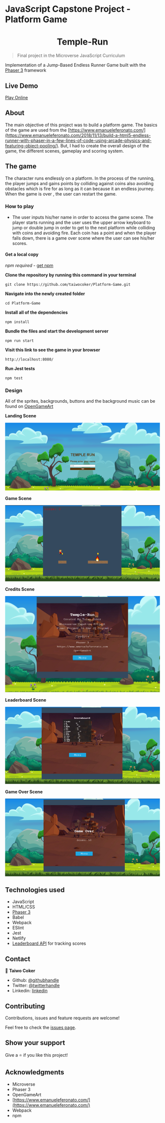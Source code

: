 # JavaScript Capstone Project - Platform Game

<h1 align="center">
  Temple-Run
</h1> 

> Final project in the Microverse JavaScript Curriculum

Implementation of a Jump-Based Endless Runner Game built with the [Phaser 3](https://phaser.io/phaser3) framework

## Live Demo

[Play Online](https://taiwo-coker-game.netlify.app/)

## About

The main objective of this project was to build a platform game. The basics of the game are used from the [https://www.emanueleferonato.com/](https://www.emanueleferonato.com/2018/11/13/build-a-html5-endless-runner-with-phaser-in-a-few-lines-of-code-using-arcade-physics-and-featuring-object-pooling/). But, I had to create the overall design of the game, the different scenes, gameplay and scoring system.

## The game

The character runs endlessly on a platform. In the process of the running, the player jumps and gains points by colliding against coins also avoiding obstacles which is fire for as long as it can because it an endless journey. When the game is over , the user can restart the game. 

### How to play
- The user inputs his/her name in order to access the game scene. The player starts running and the user uses the upper arrow keyboard to jump or double jump in order to get to the next platform while colliding with coins and avoiding fire. Each coin has a point and when the player falls down, there is a game over scene where the user can see his/her scores.  

#### Get a local copy

*npm required* - [get npm](https://www.npmjs.com/get-npm)

**Clone the repository by running this command in your terminal**
```
git clone https://github.com/taiwocoker/Platform-Game.git
```

**Navigate into the newly created folder**
```
cd Platform-Game
```

**Install all of the dependencies**
```
npm install
```

**Bundle the files and start the development server**
```
npm run start
```

**Visit this link to see the game in your browser** 
```
http://localhost:8080/
```

**Run Jest tests**
```
npm test
```


### Design

All of the sprites, backgrounds, buttons and the background music can be found on [OpenGameArt](https://opengameart.org/)

**Landing Scene**

<p align="center">
  <img src="./src/assets/landing-scene.PNG">
</p>

**Game Scene**

<p align="center">
  <img src="./src/assets/game-scene.png">
</p>

**Credits Scene**

<p align="center">
  <img src="./src/assets/credits-scene.PNG">
</p>

**Leaderboard Scene**

<p align="center">
  <img src="./src/assets/leaderboard-scene.PNG">
</p>



**Game Over Scene**

<p align="center">
  <img src="./src/assets/game-over-scene.png">
</p>

## Technologies used

- JavaScript
- HTML/CSS
- [Phaser 3](https://phaser.io/phaser3)
- Babel
- Webpack
- ESlint
- Jest
- Netlify 
- [Leaderboard API](https://www.notion.so/microverse/Leaderboard-API-service-24c0c3c116974ac49488d4eb0267ade3) for tracking scores

## Contact 

👤 **Taiwo Coker**

- Github: [@githubhandle](https://github.com/taiwocoker)
- Twitter: [@twitterhandle](https://twitter.com/SelloCoker)
- Linkedin: [linkedin](https://linkedin.com/in/taiwo-coker)

## Contributing

Contributions, issues and feature requests are welcome!

Feel free to check the [issues page](https://github.com/taiwocoker/Platform-Game/issues).

## Show your support

Give a ⭐️ if you like this project!

## Acknowledgments

- Microverse
- Phaser 3
- OpenGameArt 
- [https://www.emanueleferonato.com/](https://www.emanueleferonato.com/)
- Webpack
- npm
